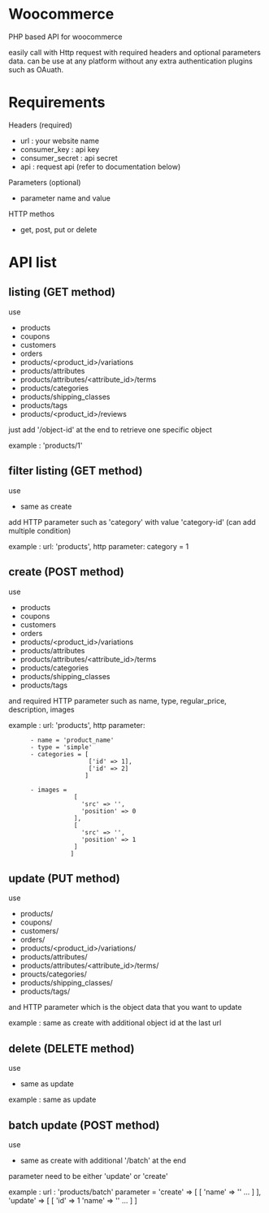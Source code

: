 # Woocommerce

PHP based API for woocommerce 

easily call with Http request with required headers and optional parameters data.
can be use at any platform without any extra authentication plugins such as OAuath.

# Requirements

Headers (required)

- url : your website name
- consumer_key : api key
- consumer_secret : api secret
- api : request api (refer to documentation below)

Parameters (optional)

- parameter name and value

HTTP methos

- get, post, put or delete

# API list

## listing (GET method)

use

- products
- coupons
- customers
- orders
- products/<product_id>/variations
- products/attributes
- products/attributes/<attribute_id>/terms
- products/categories
- products/shipping_classes
- products/tags
- products/<product_id>/reviews

just add '/object-id' at the end to retrieve one specific object

example : 'products/1'

## filter listing (GET method)

use 

- same as create

add HTTP parameter such as 'category' with value 'category-id' (can add multiple condition)

example : url: 'products', http parameter: category = 1

## create (POST method)

use

- products
- coupons
- customers
- orders
- products/<product_id>/variations
- products/attributes
- products/attributes/<attribute_id>/terms
- products/categories
- products/shipping_classes
- products/tags

and required HTTP parameter such as name, type, regular_price, description, images

example : url: 'products', 
          http parameter: 
          
          - name = 'product_name'
          - type = 'simple'
          - categories = [
                          ['id' => 1],
                          ['id' => 2]
                         ]
                          
          - images = 
                      [
                        'src' => '',
                        'position' => 0
                      ],
                      [
                        'src' => '',
                        'position' => 1
                      ]
                     ]
          

## update (PUT method)

use

- products/<id>
- coupons/<d>
- customers/<id>
- orders/<id>
- products/<product_id>/variations/<id>
- products/attributes/<id>
- products/attributes/<attribute_id>/terms/<id>
- proucts/categories/<id>
- products/shipping_classes/<id>
- products/tags/<id>

and HTTP parameter which is the object data that you want to update 

example : same as create with additional object id at the last url

## delete (DELETE method)

use 

- same as update

example : same as update

## batch update (POST method)

use

- same as create with additional '/batch' at the end

parameter need to be either 'update' or 'create'

example : url : 'products/batch'
          parameter = 
          'create' => [
                        [
                          'name' => ''
                          ...
                        ]
                      ],
          'update' => [
                        [
                          'id' => 1
                          'name' => ''
                          ...
                        ]
                      ]
          
          
        
          
          
          

